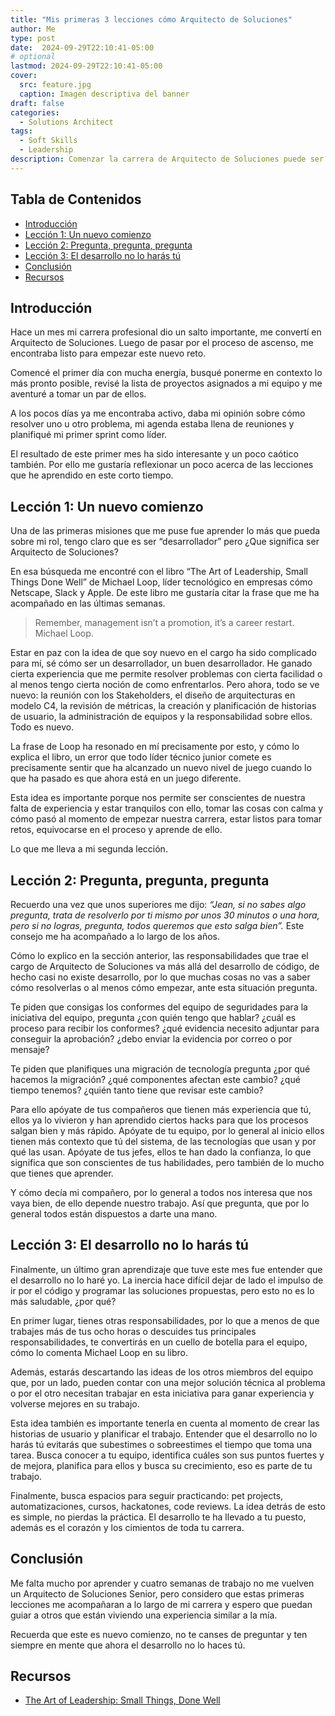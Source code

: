 ```yaml
---
title: "Mis primeras 3 lecciones cómo Arquitecto de Soluciones"
author: Me
type: post
date:  2024-09-29T22:10:41-05:00
# optional
lastmod: 2024-09-29T22:10:41-05:00
cover:
  src: feature.jpg
  caption: Imagen descriptiva del banner
draft: false
categories:
  - Solutions Architect
tags:
  - Soft Skills
  - Leadership
description: Comenzar la carrera de Arquitecto de Soluciones puede ser complicada, aquí exploro las 3 primeras lecciones que aprendí en mi primer mes en el cargo.
---
```


## Tabla de Contenidos
- [Introducción](#introducción)
- [Lección 1: Un nuevo comienzo](#lección-1-un-nuevo-comienzo)
- [Lección 2: Pregunta, pregunta, pregunta](#lección-2-pregunta-pregunta-pregunta)
- [Lección 3: El desarrollo no lo harás tú](#lección-3-el-desarrollo-no-lo-harás-tú)
- [Conclusión](#conclusión)
- [Recursos](#recursos)

## Introducción

Hace un mes mi carrera profesional dio un salto importante, me convertí en Arquitecto de Soluciones. Luego de pasar por el proceso de ascenso, me encontraba listo para empezar este nuevo reto.

Comencé el primer día con mucha energía, busqué ponerme en contexto lo más pronto posible, revisé la lista de proyectos asignados a mi equipo y me aventuré a tomar un par de ellos.

A los pocos días ya me encontraba activo, daba mi opinión sobre cómo resolver uno u otro problema, mi agenda estaba llena de reuniones y planifiqué mi primer sprint como líder.

El resultado de este primer mes ha sido interesante y un poco caótico también. Por ello me gustaría reflexionar un poco acerca de las lecciones que he aprendido en este corto tiempo.

## Lección 1: Un nuevo comienzo

Una de las primeras misiones que me puse fue aprender lo más que pueda sobre mi rol, tengo claro que es ser “desarrollador” pero ¿Que significa ser Arquitecto de Soluciones?

En esa búsqueda me encontré con el libro “The Art of Leadership, Small Things Done Well” de Michael Loop, líder tecnológico en empresas cómo Netscape, Slack y Apple. De este libro me gustaría citar la frase que me ha acompañado en las últimas semanas.

> Remember, management isn’t a promotion, it’s a career restart. Michael Loop.

Estar en paz con la idea de que soy nuevo en el cargo ha sido complicado para mí, sé cómo ser un desarrollador, un buen desarrollador. He ganado cierta experiencia que me permite resolver problemas con cierta facilidad o al menos tengo cierta noción de como enfrentarlos. Pero ahora, todo se ve nuevo: la reunión con los Stakeholders, el diseño de arquitecturas en modelo C4, la revisión de métricas, la creación y planificación de historias de usuario, la administración de equipos y la responsabilidad sobre ellos. Todo es nuevo.

La frase de Loop ha resonado en mí precisamente por esto, y cómo lo explica el libro, un error que todo líder técnico junior comete es precisamente sentir que ha alcanzado un nuevo nivel de juego cuando lo que ha pasado es que ahora está en un juego diferente. 

Esta idea es importante porque nos permite ser conscientes de nuestra falta de experiencia y estar tranquilos con ello, tomar las cosas con calma y cómo pasó al momento de empezar nuestra carrera, estar listos para tomar retos, equivocarse en el proceso y aprende de ello. 

Lo que me lleva a mi segunda lección.

## Lección 2: Pregunta, pregunta, pregunta

Recuerdo una vez que unos superiores me dijo: *“Jean, si no sabes algo pregunta, trata de resolverlo por ti mismo por unos 30 minutos o una hora, pero si no logras, pregunta, todos queremos que esto salga bien”.* Este consejo me ha acompañado a lo largo de los años.

Cómo lo explico en la sección anterior, las responsabilidades que trae el cargo de Arquitecto de Soluciones va más allá del desarrollo de código, de hecho casi no existe desarrollo, por lo que muchas cosas no vas a saber cómo resolverlas o al menos cómo empezar, ante esta situación pregunta. 

Te piden que consigas los conformes del equipo de seguridades para la iniciativa del equipo, pregunta ¿con quién tengo que hablar? ¿cuál es proceso para recibir los conformes? ¿qué evidencia necesito adjuntar para conseguir la aprobación? ¿debo enviar la evidencia por correo o por mensaje? 

Te piden que planifiques una migración de tecnología pregunta ¿por qué hacemos la migración? ¿qué componentes afectan este cambio? ¿qué tiempo tenemos? ¿quién tanto tiene que revisar este cambio?

Para ello apóyate de tus compañeros que tienen más experiencia que tú, ellos ya lo vivieron y han aprendido ciertos hacks para que los procesos salgan bien y más rápido. Apóyate de tu equipo, por lo general al inicio ellos tienen más contexto que tú del sistema, de las tecnologías que usan y por qué las usan. Apóyate de tus jefes, ellos te han dado la confianza, lo que significa que son conscientes de tus habilidades, pero también de lo mucho que tienes que aprender.

Y cómo decía mi compañero, por lo general a todos nos interesa que nos vaya bien, de ello depende nuestro trabajo. Así que pregunta, que por lo general todos están dispuestos a darte una mano.

## Lección 3: El desarrollo no lo harás tú

Finalmente, un último gran aprendizaje que tuve este mes fue entender que el desarrollo no lo haré yo. La inercia hace difícil dejar de lado el impulso de ir por el código y programar las soluciones propuestas, pero esto no es lo más saludable, ¿por qué? 

En primer lugar, tienes otras responsabilidades, por lo que a menos de que trabajes más de tus ocho horas o descuides tus principales responsabilidades, te convertirás en un cuello de botella para el equipo, cómo lo comenta Michael Loop en su libro.

Además, estarás descartando las ideas de los otros miembros del equipo que, por un lado, pueden contar con una mejor solución técnica al problema o por el otro necesitan trabajar en esta iniciativa para ganar experiencia y volverse mejores en su trabajo. 

Esta idea también es importante  tenerla en cuenta al momento de crear las historias de usuario y planificar el trabajo. Entender que el desarrollo no lo harás tú evitarás que subestimes o sobreestimes el tiempo que toma una tarea. Busca conocer a tu equipo, identifica cuáles son sus puntos fuertes y de mejora, planifica para ellos y busca su crecimiento, eso es parte de tu trabajo.

Finalmente, busca espacios para seguir practicando: pet projects, automatizaciones, cursos, hackatones, code reviews. La idea detrás de esto es simple, no pierdas la práctica. El desarrollo te ha llevado a tu puesto, además es el corazón y los cimientos de toda tu carrera.

## Conclusión

Me falta mucho por aprender y cuatro semanas de trabajo no me vuelven un Arquitecto de Soluciones Senior, pero considero que estas primeras lecciones me acompañaran a lo largo de mi carrera y espero que puedan guiar a otros que están viviendo una experiencia similar a la mía. 

Recuerda que este es nuevo comienzo, no te canses de preguntar y ten siempre en mente que ahora el desarrollo no lo haces tú.

## Recursos

* [The Art of Leadership: Small Things, Done Well](https://www.amazon.com/Art-Leadership-Small-Things-Done/dp/1492045691)

